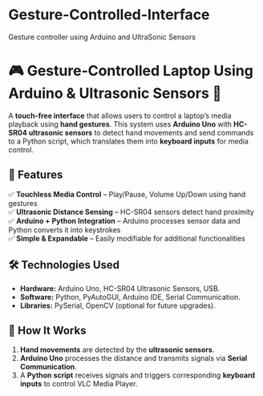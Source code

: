 # Gesture-Controlled-Interface
Gesture controller using Arduino and UltraSonic Sensors
# 🎮 Gesture-Controlled Laptop Using Arduino & Ultrasonic Sensors 🚀  

A **touch-free interface** that allows users to control a laptop’s media playback using **hand gestures**. This system uses **Arduino Uno** with **HC-SR04 ultrasonic sensors** to detect hand movements and send commands to a Python script, which translates them into **keyboard inputs** for media control.  

## 🎯 Features  
✅ **Touchless Media Control** – Play/Pause, Volume Up/Down using hand gestures  
✅ **Ultrasonic Distance Sensing** – HC-SR04 sensors detect hand proximity  
✅ **Arduino + Python Integration** – Arduino processes sensor data and Python converts it into keystrokes  
✅ **Simple & Expandable** – Easily modifiable for additional functionalities  

## 🛠 Technologies Used  
- **Hardware:** Arduino Uno, HC-SR04 Ultrasonic Sensors, USB.
- **Software:** Python, PyAutoGUI, Arduino IDE, Serial Communication.  
- **Libraries:** PySerial, OpenCV (optional for future upgrades).  

## 🚀 How It Works  
1. **Hand movements** are detected by the **ultrasonic sensors**.  
2. **Arduino Uno** processes the distance and transmits signals via **Serial Communication**.  
3. A **Python script** receives signals and triggers corresponding **keyboard inputs** to control VLC Media Player.  


